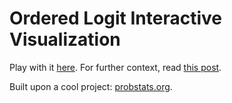 Ordered Logit Interactive Visualization
=======================================

Play with it [here](https://yongfu.name/ordlogit). For further context, read [this post](https://yongfu.name/2023/04/26/irt4/).

Built upon a cool project: [probstats.org](https://github.com/probstats/probstats.github.io).

